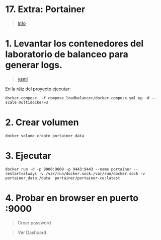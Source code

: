 # 17. Extra: Portainer <!-- omit in TOC -->
> [Info](https://www.portainer.io/)

# 1. Levantar los contenedores del laboratorio de balanceo para generar logs.
> [yaml](./compose_loadbalancer/docker-compose.yml)

En la ráiz del proyecto ejecutar:
```
docker-compose  -f compose_loadbalancer/docker-compose.yml up -d --scale multidocker=3
```

# 2. Crear volumen
```vim
docker volume create portainer_data
```

# 3. Ejecutar
```vim
docker run -d -p 9000:9000 -p 9443:9443 --name portainer --restart=always -v /var/run/docker.sock:/var/run/docker.sock -v portainer_data:/data  portainer/portainer-ce:latest

```

# 4. Probar en browser en puerto :9000

> Crear password

> Ver Dashoard
